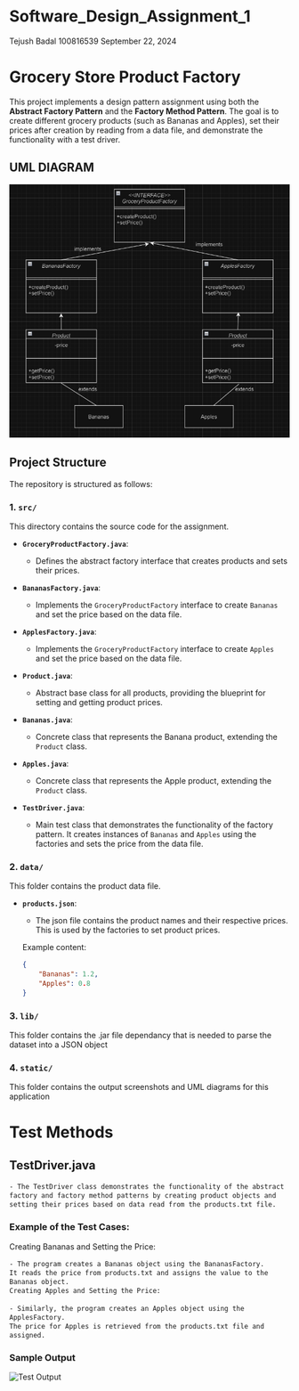 # Software_Design_Assignment_1
Tejush Badal
100816539
September 22, 2024

# Grocery Store Product Factory

This project implements a design pattern assignment using both the **Abstract Factory Pattern** and the **Factory Method Pattern**. The goal is to create different grocery products (such as Bananas and Apples), set their prices after creation by reading from a data file, and demonstrate the functionality with a test driver.

## UML DIAGRAM
![uml](static/UML.PNG)


## Project Structure

The repository is structured as follows:

### **1. `src/`**
This directory contains the source code for the assignment.

- **`GroceryProductFactory.java`**: 
  - Defines the abstract factory interface that creates products and sets their prices.
  
- **`BananasFactory.java`**:
  - Implements the `GroceryProductFactory` interface to create `Bananas` and set the price based on the data file.
  
- **`ApplesFactory.java`**:
  - Implements the `GroceryProductFactory` interface to create `Apples` and set the price based on the data file.

- **`Product.java`**:
  - Abstract base class for all products, providing the blueprint for setting and getting product prices.

- **`Bananas.java`**:
  - Concrete class that represents the Banana product, extending the `Product` class.

- **`Apples.java`**:
  - Concrete class that represents the Apple product, extending the `Product` class.

- **`TestDriver.java`**:
  - Main test class that demonstrates the functionality of the factory pattern. It creates instances of `Bananas` and `Apples` using the factories and sets the price from the data file.

### **2. `data/`**
This folder contains the product data file.

- **`products.json`**:
  - The json file contains the product names and their respective prices. This is used by the factories to set product prices.

  Example content:
  ```json
  {
      "Bananas": 1.2,
      "Apples": 0.8
  }
### **3. `lib/`**
This folder contains the .jar file dependancy that is needed to parse the dataset into a JSON object 

### **4. `static/`**
This folder contains the output screenshots and UML diagrams for this application

# Test Methods

## TestDriver.java
    - The TestDriver class demonstrates the functionality of the abstract factory and factory method patterns by creating product objects and setting their prices based on data read from the products.txt file.

### Example of the Test Cases:
Creating Bananas and Setting the Price:

    - The program creates a Bananas object using the BananasFactory.
    It reads the price from products.txt and assigns the value to the Bananas object.
    Creating Apples and Setting the Price:

    - Similarly, the program creates an Apples object using the ApplesFactory.
    The price for Apples is retrieved from the products.txt file and assigned.
### Sample Output
![Test Output](static/output.PNG)
